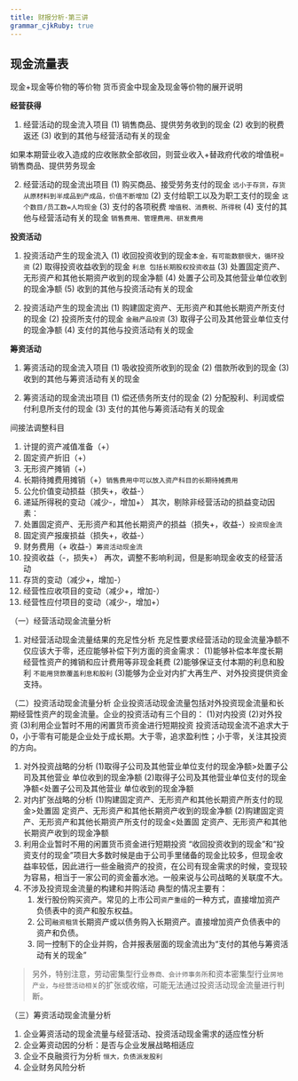 ```yaml
---
title: 财报分析·第三讲
grammar_cjkRuby: true
---
```

## 现金流量表
现金+现金等价物的等价物
货币资金中现金及现金等价物的展开说明

**经营获得**
1. 经营活动的现金流入项目
(1) 销售商品、提供劳务收到的现金
(2) 收到的税费返还
(3) 收到的其他与经营活动有关的现金

如果本期营业收入造成的应收账款全部收回，则营业收入+替政府代收的增值税=销售商品、提供劳务现金

2. 经营活动的现金流出项目
(1) 购买商品、接受劳务支付的现金 `远小于存货，存货从原材料到半成品到产成品，价值不断增加`
(2) 支付给职工以及为职工支付的现金 `这个数目/员工数=人均现金`
(3) 支付的各项税费 `增值税、消费税、所得税`
(4) 支付的其他与经营活动有关的现金 `销售费用、管理费用、研发费用`

**投资活动**
1. 投资活动产生的现金流入
(1) 收回投资收到的现金`本金，有可能数额很大，循环投资`
(2) 取得投资收益收到的现金 `利息 包括长期股权投资收益`
(3) 处置固定资产、无形资产和其他长期资产收到的现金净额
(4) 处置子公司及其他营业单位收到的现金净额
(5) 收到的其他与投资活动有关的现金

2. 投资活动产生的现金流出
(1) 购建固定资产、无形资产和其他长期资产所支付的现金
(2) 投资所支付的现金 `金融产品投资`
(3) 取得子公司及其他营业单位支付的现金净额 
(4) 支付的其他与投资活动有关的现金

**筹资活动**
1. 筹资活动的现金流入项目
(1) 吸收投资所收到的现金
(2) 借款所收到的现金
(3) 收到的其他与筹资活动有关的现金

2. 筹资活动的现金流出项目
(1) 偿还债务所支付的现金
(2) 分配股利、利润或偿付利息所支付的现金
(3) 支付的其他与筹资活动有关的现金


间接法调整科目
1. 计提的资产减值准备（+）
2. 固定资产折旧（+）
3. 无形资产摊销（+）
4. 长期待摊费用摊销（+）`销售费用中可以放入资产科目的长期待摊费用`
5. 公允价值变动损益（损失+，收益-）
6. 递延所得税的变动（减少-，增加+）
其次，剔除非经营活动的损益变动因素：                                                                         
7. 处置固定资产、无形资产和其他长期资产的损益（损失+，收益-）`投资现金流`
8. 固定资产报废损益（损失+，收益-）
9. 财务费用（+ 收益-）`筹资活动现金流`
10. 投资收益（-，损失+）
再次，调整不影响利润，但是影响现金收支的经营活动
11. 存货的变动（减少+，增加-）
12. 经营性应收项目的变动（减少+，增加-）
13. 经营性应付项目的变动（减少-，增加+）


（一）经营活动现金流量分析
1. 对经营活动现金流量结果的充足性分析
充足性要求经营活动的现金流量净额不仅应该大于零，还应能够补偿下列方面的资金需求：
(1)能够补偿本年度长期经营性资产的摊销和应计费用等非现金耗费
(2)能够保证支付本期的利息和股利 `不能用贷款覆盖利息和股利`
(3)能够为企业对内扩大再生产、对外投资提供资金支持。

（二）投资活动现金流量分析
企业投资活动现金流量包括对外投资现金流量和长期经营性资产的现金流量。企业的投资活动有三个目的：
(1)对内投资
(2)对外投资
(3)利用企业暂时不用的闲置货币资金进行短期投资
投资活动现金流不追求大于0，小于零有可能是企业处于成长期。大于零，追求盈利性；小于零，关注其投资的方向。
1. 对外投资战略的分析
(1)取得子公司及其他营业单位支付的现金净额>处置子公司及其他营业
单位收到的现金净额
(2)取得子公司及其他营业单位支付的现金净额<处置子公司及其他营业
单位收到的现金净额
2. 对内扩张战略的分析
(1)购建固定资产、无形资产和其他长期资产所支付的现金>处置固
定资产、无形资产和其他长期资产收到的现金净额
(2)购建固定资产、无形资产和其他长期资产所支付的现金<处置固
定资产、无形资产和其他长期资产收到的现金净额
3.  利用企业暂时不用的闲置货币资金进行短期投资
“收回投资收到的现金”和“投资支付的现金”项目大多数时候是由于公司手里储备的现金比较多，但现金收益率较低，因此进行一些金融资产的投资，在公司有现金需求的时候，变现较为容易，相当于一家公司的资金蓄水池。一般来说与公司战略的关联度不大。
4. 不涉及投资现金流量的构建和并购活动
典型的情况主要有：
	1. 发行股份购买资产。常见的上市公司`资产重组`的一种方式，直接增加资产
负债表中的资产和股东权益。
	1. 公司`融资租赁`长期资产或以债务购入长期资产。直接增加资产负债表中的
资产和负债。
	1. 同一控制下的企业并购，合并报表层面的现金流出为“支付的其他与筹资活动有关的现金”
>另外，特别注意，劳动密集型行业`券商、会计师事务所`和资本密集型行业`房地产业，与经营活动相关`的扩张或收缩，可能无法通过投资活动现金流量进行判断。

（三）筹资活动现金流量分析
1. 企业筹资活动的现金流量与经营活动、投资活动现金需求的适应性分析
2. 企业筹资动因的分析：是否与企业发展战略相适应
3. 企业不良融资行为分析 `恒大，负债派发股利`
4. 企业财务风险分析



